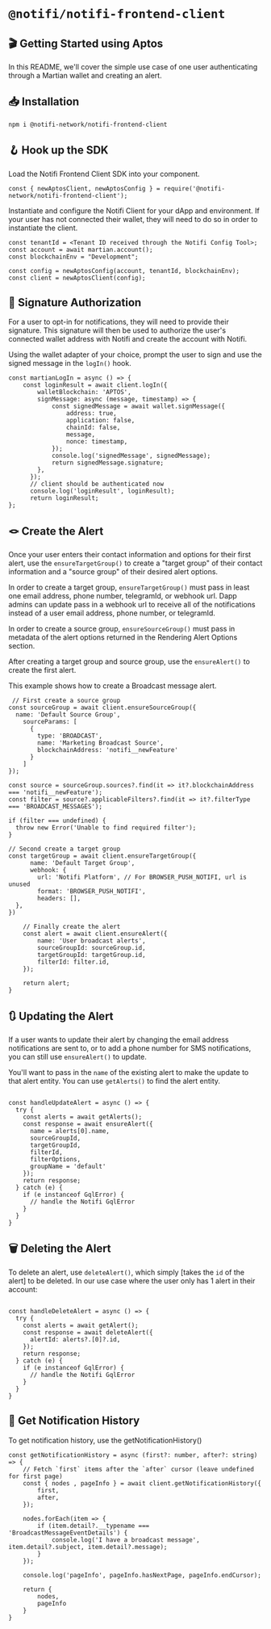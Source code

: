 # `@notifi/notifi-frontend-client`

## 🎬 Getting Started using Aptos

In this README, we'll cover the simple use case of one user authenticating through a Martian wallet and creating an alert. 

## 📥 Installation

```
npm i @notifi-network/notifi-frontend-client
```

## 🪝 Hook up the SDK 

Load the Notifi Frontend Client SDK into your component.

```
const { newAptosClient, newAptosConfig } = require('@notifi-network/notifi-frontend-client');
```

Instantiate and configure the Notifi Client for your dApp and environment. If your user has not connected their wallet, they will need to do so in order to instantiate the client.

```
const tenantId = <Tenant ID received through the Notifi Config Tool>;
const account = await martian.account();
const blockchainEnv = "Development";

const config = newAptosConfig(account, tenantId, blockchainEnv);
const client = newAptosClient(config);

```

## 🔏 Signature Authorization

For a user to opt-in for notifications, they will need to provide their signature. This signature will then be used to authorize the user's connected wallet address with Notifi and create the account with Notifi.

Using the wallet adapter of your choice, prompt the user to sign and use the signed message in the `logIn()` hook.

```
const martianLogIn = async () => {
    const loginResult = await client.logIn({
        walletBlockchain: 'APTOS',
        signMessage: async (message, timestamp) => {
            const signedMessage = await wallet.signMessage({
                address: true,
                application: false,
                chainId: false,
                message,
                nonce: timestamp,
            });
            console.log('signedMessage', signedMessage);
            return signedMessage.signature;
        },
      });
      // client should be authenticated now
      console.log('loginResult', loginResult);
      return loginResult;
};

```

## 🪢 Create the Alert

Once your user enters their contact information and options for their first alert, use the `ensureTargetGroup()` to create a "target group" of their contact information and a "source group" of their desired alert options.

In order to create a target group, `ensureTargetGroup()` must pass in least one email address, phone number, telegramId, or webhook url. Dapp admins can update pass in a webhook url to receive all of the notifications instead of a user email address, phone number, or telegramId.

In order to create a source group, `ensureSourceGroup()` must pass in metadata of the alert options returned in the Rendering Alert Options section. 

After creating a target group and source group, use the `ensureAlert()` to create the first alert.

This example shows how to create a Broadcast message alert.

```
 // First create a source group
const sourceGroup = await client.ensureSourceGroup({
  name: 'Default Source Group',
    sourceParams: [
      {
        type: 'BROADCAST',
        name: 'Marketing Broadcast Source',
        blockchainAddress: 'notifi__newFeature'
      }
    ]
});
    
const source = sourceGroup.sources?.find(it => it?.blockchainAddress === 'notifi__newFeature');
const filter = source?.applicableFilters?.find(it => it?.filterType === 'BROADCAST_MESSAGES');

if (filter === undefined) {
  throw new Error('Unable to find required filter');
}

// Second create a target group
const targetGroup = await client.ensureTargetGroup({
      name: 'Default Target Group',
      webhook: {
        url: 'Notifi Platform', // For BROWSER_PUSH_NOTIFI, url is unused
        format: 'BROWSER_PUSH_NOTIFI',
        headers: [],
  },
})

    // Finally create the alert
    const alert = await client.ensureAlert({
        name: 'User broadcast alerts',
        sourceGroupId: sourceGroup.id,
        targetGroupId: targetGroup.id,
        filterId: filter.id,
    });

    return alert;
}
```

## 🔃 Updating the Alert

If a user wants to update their alert by changing the email address notifications are sent to, or to add a phone number for SMS notifications, you can still use `ensureAlert()` to update.

You'll want to pass in the `name` of the existing alert to make the update to that alert entity. You can use `getAlerts()` to find the alert entity. 

```

const handleUpdateAlert = async () => {
  try {
    const alerts = await getAlerts();
    const response = await ensureAlert({
      name = alerts[0].name,
      sourceGroupId,
      targetGroupId,
      filterId,
      filterOptions,
      groupName = 'default'
    });
    return response;
  } catch (e) {
    if (e instanceof GqlError) {
      // handle the Notifi GqlError
    }
  }
}

```

## 🗑 Deleting the Alert

To delete an alert, use `deleteAlert()`, which simply [takes the `id` of the alert] to be deleted. In our use case where the user only has 1 alert in their account:

```

const handleDeleteAlert = async () => {
  try {
    const alerts = await getAlert();
    const response = await deleteAlert({
      alertId: alerts?.[0]?.id,
    });
    return response;
  } catch (e) {
    if (e instanceof GqlError) {
      // handle the Notifi GqlError
    }
  }
}
```

## 🔔 Get Notification History

To get notification history, use the getNotificationHistory() 

```
const getNotificationHistory = async (first?: number, after?: string) => {
    // Fetch `first` items after the `after` cursor (leave undefined for first page)
    const { nodes , pageInfo } = await client.getNotificationHistory({
        first,
        after,
    });

    nodes.forEach(item => {
        if (item.detail?.__typename === 'BroadcastMessageEventDetails') {
            console.log('I have a broadcast message', item.detail?.subject, item.detail?.message);
        }
    });

    console.log('pageInfo', pageInfo.hasNextPage, pageInfo.endCursor);

    return {
        nodes,
        pageInfo
    }
}
```
